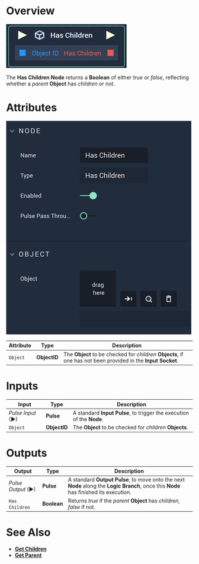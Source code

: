 # Overview

![The Has Children Node.](../../../.gitbook/assets/haschildrennode.png)

The **Has Children Node** returns a **Boolean** of either *true* or *false*, reflecting whether a *parent* **Object** has *children* or not.

# Attributes

![The Has Children Node Attributes.](../../../.gitbook/assets/haschildrenattributes.png)

|Attribute|Type|Description|
|---|---|---|
|`Object`|**ObjectID**|The **Object** to be checked for *children* **Objects**, if one has not been provided in the **Input Socket**. 

# Inputs

|Input|Type|Description|
|---|---|---|
|*Pulse Input* (►)|**Pulse**|A standard **Input Pulse**, to trigger the execution of the **Node**.|
|`Object`|**ObjectID**|The **Object** to be checked for *children* **Objects**.|

# Outputs

|Output|Type|Description|
|---|---|---|
|*Pulse Output* (►)|**Pulse**|A standard **Output Pulse**, to move onto the next **Node** along the **Logic Branch**, once this **Node** has finished its execution.|
|`Has Children`|**Boolean**|Returns *true* if the *parent* **Object** has *children*, *false* if not. 

# See Also

* [**Get Children**](get-children.md)
* [**Get Parent**](get-parent.md)


